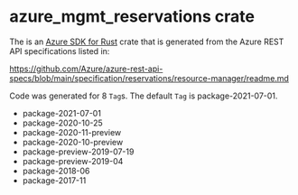 # azure_mgmt_reservations crate

The is an [Azure SDK for Rust](https://github.com/Azure/azure-sdk-for-rust) crate that is generated from the Azure REST API specifications listed in:

https://github.com/Azure/azure-rest-api-specs/blob/main/specification/reservations/resource-manager/readme.md

Code was generated for 8 `Tag`s. The default `Tag` is package-2021-07-01.


- package-2021-07-01
- package-2020-10-25
- package-2020-11-preview
- package-2020-10-preview
- package-preview-2019-07-19
- package-preview-2019-04
- package-2018-06
- package-2017-11